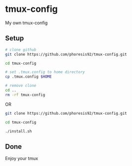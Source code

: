 
# tmux-config

My own tmux-config


## Setup

```bash
# clone github
git clone https://github.com/phoresis92/tmux-config.git

cd tmux-config

# set .tmux.config to home directory
cp .tmux.config $HOME

# remove clone 
cd ..
rm -rf tmux-config
```

OR

```bash
git clone https://github.com/phoresis92/tmux-config.git

cd tmux-config

./install.sh
```

## Done

Enjoy your tmux
